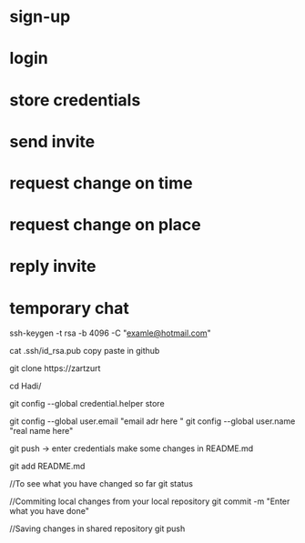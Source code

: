 # sign-up
# login
# store credentials
# send invite
# request change on time
# request change on place
# reply invite
# temporary chat

ssh-keygen -t rsa -b 4096 -C "examle@hotmail.com"

cat .ssh/id_rsa.pub
copy paste in github

git clone https://zartzurt

cd Hadi/

git config --global credential.helper store

git config --global user.email "email adr here "
git config --global user.name "real name here"

git push -> enter credentials
make some changes in README.md


git add README.md

//To see what you have changed so far
git status

//Commiting local changes from your local repository
git commit -m "Enter what you have done"

//Saving changes in shared repository
git push
